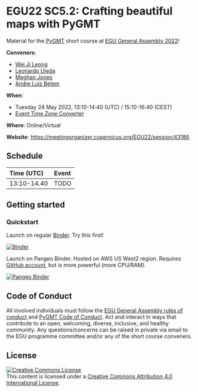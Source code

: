 # EGU22 SC5.2: Crafting beautiful maps with PyGMT

Material for the [PyGMT](https://github.com/GenericMappingTools/pygmt)
short course at [EGU General Assembly 2022](https://www.egu22.eu)!

**Conveners**:
- [Wei Ji Leong](https://github.com/weiji14)
- [Leonardo Uieda](https://github.com/leouieda)
- [Meghan Jones](https://github.com/meghanrjones)
- [Andre Luiz Belem](https://github.com/andrebelem)

**When**:
- Tuesday 24 May 2022, 13:10-14:40 (UTC) / 15:10-16:40 (CEST)
- [Event Time Zone Converter](https://www.timeanddate.com/worldclock/fixedtime.html?msg=EGU22+SC5.2%3A+Crafting+beautiful+maps+with+PyGMT&iso=20220524T1510&p1=259&ah=1&am=30)

**Where**: Online/Virtual

**Website**: https://meetingorganizer.copernicus.org/EGU22/session/43186

## Schedule

|  Time (UTC) | Event                                                 |
|:------------|:------------------------------------------------------|
| 13:10-14.40 | TODO                                                  |

## Getting started

### Quickstart

Launch on regular [Binder](https://mybinder.readthedocs.io/en/latest/index.html).
Try this first!

[![Binder](https://mybinder.org/badge_logo.svg)](https://mybinder.org/v2/gh/GenericMappingTools/egu22pygmt/main)

Launch on Pangeo Binder. Hosted on AWS US West2 region.
Requires [GitHub account](https://github.com/signup), but is more powerful (more CPU/RAM).

[![Pangeo Binder](https://aws-uswest2-binder.pangeo.io/badge_logo.svg)](https://aws-uswest2-binder.pangeo.io/v2/gh/GenericMappingTools/egu22pygmt/main)

## Code of Conduct

All involved individuals must follow the
[EGU General Assembly rules of conduct](https://egu22.eu/about/egu_general_assembly_rules_of_conduct.html)
and [PyGMT Code of Conduct](https://github.com/GenericMappingTools/pygmt/blob/main/CODE_OF_CONDUCT.md).
Act and interact in ways that contribute to an open, welcoming, diverse,
inclusive, and healthy community. Any questions/concerns can be raised
in private via email to the EGU programme committee and/or any of the short
course conveners.

## License

<a rel="license" href="http://creativecommons.org/licenses/by/4.0/"><img alt="Creative Commons License" style="border-width:0" src="https://i.creativecommons.org/l/by/4.0/88x31.png" /></a><br />This content is licensed under a
<a rel="license" href="http://creativecommons.org/licenses/by/4.0/">Creative Commons Attribution 4.0 International License</a>.
